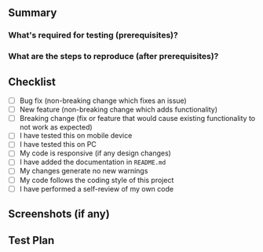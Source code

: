 <!-- Thanks for submitting a pull request! We appreciate you spending the time to work on these changes. Please follow the template so that the reviewers can easily understand what the code changes affect -->

## Summary

<!--
Explain the **motivation** for making this change: here are some points to help you:

* What issues does the pull request solve? Please tag them so that they will get automatically closed once the PR is merged
* What is the feature? (if applicable)
* How did you implement the solution?
* What areas of the library does it impact?
-->

### What's required for testing (prerequisites)?

### What are the steps to reproduce (after prerequisites)?

## Checklist
<!-- Check completed item, when applicable, via: [X] -->

- [ ] Bug fix (non-breaking change which fixes an issue)
- [ ] New feature (non-breaking change which adds functionality)
- [ ] Breaking change (fix or feature that would cause existing functionality to not work as expected)
- [ ] I have tested this on mobile device
- [ ] I have tested this on PC
- [ ] My code is responsive (if any design changes)
- [ ] I have added the documentation in `README.md`
- [ ] My changes generate no new warnings
- [ ] My code follows the coding style of this project
- [ ] I have performed a self-review of my own code

## Screenshots (if any)

## Test Plan

<!-- Demonstrate the code is solid. Example: The exact commands you ran and their output, screenshots / videos if the pull request changes UI. -->
